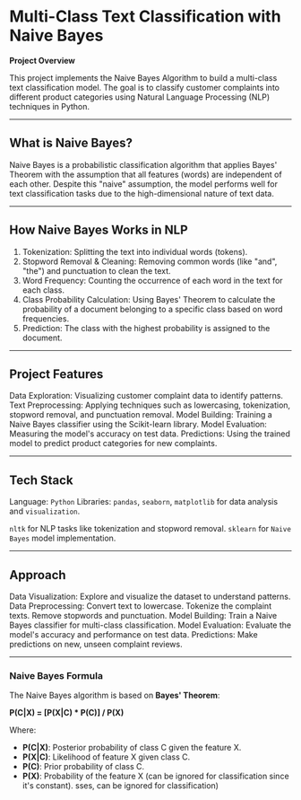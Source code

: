# Multi-Class Text Classification with Naive Bayes

**Project Overview**

This project implements the Naive Bayes Algorithm to build a multi-class text classification model. The goal is to classify customer complaints into different product categories using Natural Language Processing (NLP) techniques in Python.

----------------------------------------------------------------------

## What is Naive Bayes?

Naive Bayes is a probabilistic classification algorithm that applies Bayes' Theorem with the assumption that all features (words) are independent of each other. Despite this "naive" assumption, the model performs well for text classification tasks due to the high-dimensional nature of text data.

----------------------------------------------------------------------

## How Naive Bayes Works in NLP

1. Tokenization: Splitting the text into individual words (tokens).
2. Stopword Removal & Cleaning: Removing common words (like "and", "the") and punctuation to clean the text.
3. Word Frequency: Counting the occurrence of each word in the text for each class.
4. Class Probability Calculation: Using Bayes' Theorem to calculate the probability of a document belonging to a specific class based on word frequencies.
5. Prediction: The class with the highest probability is assigned to the document.

----------------------------------------------------------------------

## Project Features

Data Exploration: Visualizing customer complaint data to identify patterns.
Text Preprocessing: Applying techniques such as lowercasing, tokenization, stopword removal, and punctuation removal.
Model Building: Training a Naive Bayes classifier using the Scikit-learn library.
Model Evaluation: Measuring the model's accuracy on test data.
Predictions: Using the trained model to predict product categories for new complaints.

----------------------------------------------------------------------

## Tech Stack


Language: `Python`
Libraries:
`pandas`, `seaborn`, `matplotlib` for data analysis and `visualization`.

`nltk` for NLP tasks like tokenization and stopword removal.
`sklearn` for `Naive Bayes` model implementation.

----------------------------------------------------------------------

## Approach

Data Visualization: Explore and visualize the dataset to understand patterns.
Data Preprocessing:
Convert text to lowercase.
Tokenize the complaint texts.
Remove stopwords and punctuation.
Model Building: Train a Naive Bayes classifier for multi-class classification.
Model Evaluation: Evaluate the model's accuracy and performance on test data.
Predictions: Make predictions on new, unseen complaint reviews.

----------------------------------------------------------------------


### Naive Bayes Formula

The Naive Bayes algorithm is based on **Bayes' Theorem**:

**P(C|X) = [P(X|C) * P(C)] / P(X)**

Where:

- **P(C|X)**: Posterior probability of class C given the feature X.
- **P(X|C)**: Likelihood of feature X given class C.
- **P(C)**: Prior probability of class C.
- **P(X)**: Probability of the feature X (can be ignored for classification since it's constant).
sses, can be ignored for classification)

